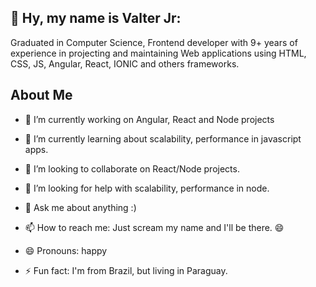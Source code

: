 
## 👋  Hy, my name is Valter Jr: 

Graduated in Computer Science, Frontend developer with 9+ years of experience in projecting and maintaining Web applications using HTML, CSS, JS, Angular, React, IONIC and others frameworks.

## About Me

- 🔭 I’m currently working on Angular, React and Node projects

- 🌱 I’m currently learning about scalability, performance in javascript apps. 

- 👯 I’m looking to collaborate on React/Node projects.

- 🤔 I’m looking for help with scalability, performance in node. 

- 💬 Ask me about anything :)

- 📫 How to reach me: Just scream  my name and I'll be there. 😄

- 😄 Pronouns: happy

- ⚡ Fun fact: I'm from Brazil, but living in Paraguay. 


